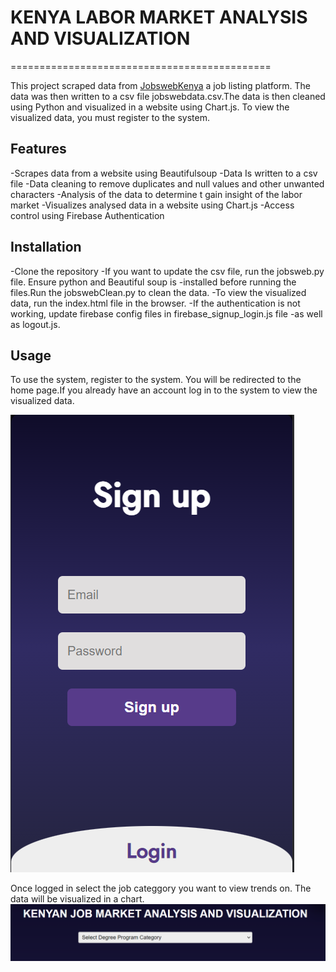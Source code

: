 # KENYA LABOR MARKET ANALYSIS AND VISUALIZATION
=============================================

This project scraped data from  [JobswebKenya](https://jobwebkenya.com/) a job listing platform.
The data was then written to a csv file jobswebdata.csv.The data is then cleaned using Python and visualized in a website using Chart.js. To view the visualized data, you must register to the system.

## Features

-Scrapes data from a website using Beautifulsoup
-Data Is written to a csv file
-Data cleaning to remove duplicates and null values and other unwanted characters
-Analysis of the data to determine t gain insight of the labor market
-Visualizes analysed data in a website using Chart.js
-Access control using Firebase Authentication

## Installation
-Clone the repository
-If you want to update the csv file, run the jobsweb.py file. Ensure python and Beautiful soup is -installed before running the files.Run the jobswebClean.py to clean the data.
-To view the visualized data, run the index.html file in the browser.
-If the authentication is not working, update firebase config files in firebase_signup_login.js file -as well as logout.js.

## Usage
To use the system, register to the system. You will be redirected to the home page.If you already have an account log in to the system to view the visualized data.

![Login sign page](images/Authentication.PNG)

Once logged in select the job categgory you want to view trends on. The data will be visualized in a chart.
![Course select](./images/Select-Course.PNG)





